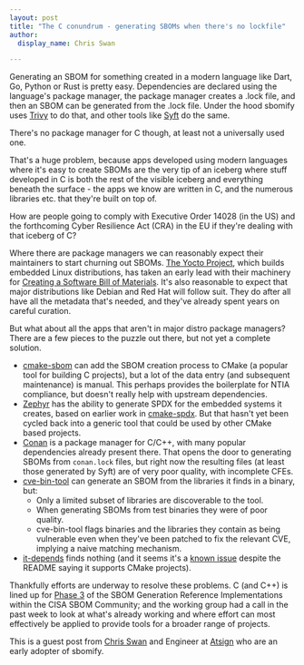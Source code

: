 ```yaml
---
layout: post
title: "The C conundrum - generating SBOMs when there's no lockfile"
author:
  display_name: Chris Swan

---
```


Generating an SBOM for something created in a modern language like Dart, Go,
Python or Rust is pretty easy. Dependencies are declared using the language's
package manager, the package manager creates a .lock file, and then an SBOM
can be generated from the .lock file. Under the hood sbomify uses
[Trivy](https://trivy.dev/) to do that, and other tools like
[Syft](https://github.com/anchore/syft) do the same.

There's no package manager for C though, at least not a universally used one.

That's a huge problem, because apps developed using modern languages where
it's easy to create SBOMs are the very tip of an iceberg where stuff developed
in C is both the rest of the visible iceberg and everything beneath the
surface - the apps we know are written in C, and the numerous libraries etc.
that they're built on top of.

How are people going to comply with Executive Order 14028 (in the US) and
the forthcoming Cyber Resilience Act (CRA) in the EU if they're dealing with
that iceberg of C?

Where there are package managers we can reasonably expect their maintainers
to start churning out SBOMs. [The Yocto Project](https://www.yoctoproject.org/),
which builds embedded Linux distributions, has taken an early lead with their
machinery for
[Creating a Software Bill of Materials](https://docs.yoctoproject.org/dev/dev-manual/sbom.html).
It's also reasonable to expect that major distributions like Debian and Red Hat
will follow suit. They do after all have all the metadata that's needed, and
they've already spent years on careful curation.

But what about all the apps that aren't in major distro package managers?
There are a few pieces to the puzzle out there, but not yet a complete
solution.

* [cmake-sbom](https://github.com/DEMCON/cmake-sbom) can add the SBOM creation
process to CMake (a popular tool for building C projects), but a lot of the
data entry (and subsequent maintenance) is manual. This perhaps provides the
boilerplate for NTIA compliance, but doesn't really help with upstream
dependencies.
* [Zephyr](https://www.zephyrproject.org/) has the ability to generate SPDX
for the embedded systems it creates, based on earlier work in
[cmake-spdx](https://github.com/swinslow/cmake-spdx). But that hasn't
yet been cycled back into a generic tool that could be used by other
CMake based projects.
* [Conan](https://conan.io/) is a package manager for C/C++, with many popular
dependencies already present there. That opens the door to generating SBOMs
from `conan.lock` files, but right now the resulting files (at least those
generated by Syft) are of very poor quality, with incomplete CFEs.
* [cve-bin-tool](https://github.com/intel/cve-bin-tool) can generate an SBOM
from the libraries it finds in a binary, but:
  * Only a limited subset of libraries are discoverable to the tool.
  * When generating SBOMs from test binaries they were of poor quality.
  * cve-bin-tool flags binaries and the libraries they contain as being
  vulnerable even when they've been patched to fix the relevant CVE, implying
  a naive matching mechanism.
* [it-depends](https://github.com/trailofbits/it-depends) finds nothing
(and it seems it's a
[known issue](https://github.com/trailofbits/it-depends/issues/66)
despite the README saying it supports CMake projects).

Thankfully efforts are underway to resolve these problems. C (and C++) is
lined up for
[Phase 3](https://github.com/CISA-SBOM-Community/SBOM-Generation?tab=readme-ov-file#phase-3)
of the SBOM Generation Reference Implementations within the CISA SBOM
Community; and the working group had a call in the past week to look at
what's already working and where effort can most effectively be applied
to provide tools for a broader range of projects.

This is a guest post from [Chris Swan](https://cpswan/net) and Engineer at
[Atsign](https://atsign.com) who are an early adopter of sbomify.

